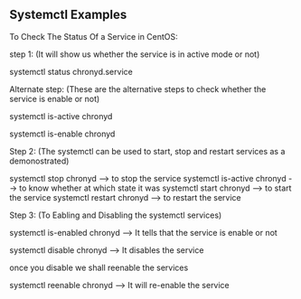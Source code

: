 Systemctl Examples
-------------------

To Check The Status Of a Service in CentOS:

step 1:
(It will show us whether the service is in active mode or not)

systemctl status chronyd.service

Alternate step:
(These are the alternative steps to check whether the service is enable or not)

systemctl is-active chronyd

systemctl is-enable chronyd

Step 2:
(The systemctl can be used to start, stop and restart services as a demonostrated)

systemctl stop chronyd              --> to stop the service
systemctl is-active chronyd         --> to know whether at which state it was
systemctl start chronyd             --> to start the service
systemctl restart chronyd           --> to restart the service

Step 3:
(To Eabling and Disabling the systemctl services)

systemctl is-enabled chronyd      --> It tells that the service is enable or not

systemctl disable chronyd         --> It disables the service

once you disable we shall reenable the services



systemctl reenable chronyd        --> It will re-enable the service
